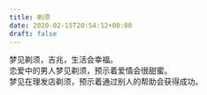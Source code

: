 ```yaml
---
title: 剃须
date: 2020-02-15T20:54:12+08:00
draft: false
---
```


梦见剃须，吉兆，生活会幸福。<br>
恋爱中的男人梦见剃须，预示着爱情会很甜蜜。<br>
梦见在理发店剃须，预示着通过别人的帮助会获得成功。<br>
